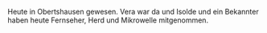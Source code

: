 Heute in Obertshausen gewesen. Vera war da und Isolde und ein Bekannter haben heute Fernseher, Herd und Mikrowelle mitgenommen.